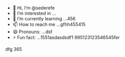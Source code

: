 - 👋 Hi, I’m @sederefe
- 👀 I’m interested in ...
- 🌱 I’m currently learning ...456
- 📫 How to reach me ...gfhh455415
- 😄 Pronouns: ...dsf
- ⚡ Fun fact: ...1551asdasdsdf1
995123123546545fer
<!---sdf45
sederefe/sederefe is a ✨ special ✨ repository because its `README.md` (thi88s 53file) appears on your GitHub profile.
You can click the Preview link to take a look fsdat your fsd45.525
--->
dfg
365
